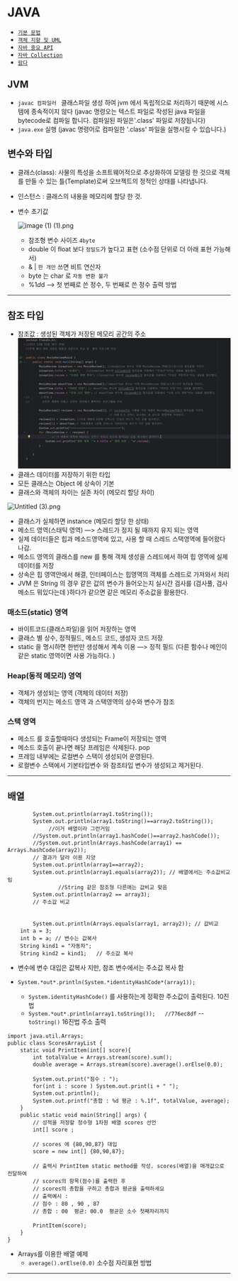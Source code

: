 # JAVA

- [`기본 문법`](https://github.com/sanscout1/javaStudy/tree/main/src/Java_Lecture/About_basic_grammar)
- [`객체 지향 및 UML`](https://github.com/sanscout1/javaStudy/tree/main/src/Java_Lecture/About_oop)
- [`자바 중요 API`](https://github.com/sanscout1/javaStudy/tree/main/src/Java_Lecture/About_API)
- [`자바 Collection`](About_Collection)
- [`람다`](About_Lamda)

## JVM

- `javac 컴파일러 ` 클래스파일 생성 하여 jvm 에서 독립적으로 처리하기 때문에 시스템에 종속적이지 않다 (javac 명령오는 텍스트 파일로 작성된 java 파일을 bytecode로 컴파일 합니다. 컴파일된 파일은'.class' 파일로 저장됩니다)
- `java.exe` 실행 (javac 명령어로 컴파일한 '.class' 파일을 실행시킬 수 있습니다.)

## 변수와 타입

- 클래스(class): 사물의 특성을 소프트웨어적으로 추상화하여 모델링 한 것으로 객체를 만들 수 있는 틀(Template)로써 오브젝트의 정적인 상태를 나타냅니다.
- 인스턴스 : 클래스의 내용을 메모리에 할당 한 것.

- 변수 초기값

    ![image (1) (1).png](https://img1.daumcdn.net/thumb/R1280x0/?scode=mtistory2&fname=https%3A%2F%2Ft1.daumcdn.net%2Fcfile%2Ftistory%2F271DBF3A5636DA3608)

  - 참조형 변수 사이즈 `4byte`
  - double 이 float 보다 `정밀도`가 높다고 표현 (소수점 단위로 더 아래 표현 가능해서)
  - & | `한 개만` 쓰면 비트 연산자
  - byte 는 char 로 `자동 변환 불가`
  - %1$d %2$d —> 첫 번째로 쓴 정수, 두 번째로 쓴 정수 출력 방법

---

## 참조 타입

- 참조값 : 생성된 객체가 저장된 메모리 공간의 주소
![referenceType01.png](..%2Fpicture%2FreferenceType01.png)
- 클래스 데이터를 저장하기 위한 타입
- 모든 클래스는 Object 에 상속이 기본
- 클래스와 객체의 차이는 실존 차이 (메모리 할당 차이)

![Untitled (3).png](https://goldenrabbit.co.kr/wp-content/uploads/2021/11/%E1%84%8C%E1%85%A1%E1%84%87%E1%85%A1-%E1%84%86%E1%85%A6%E1%84%86%E1%85%A9%E1%84%85%E1%85%B5-%E1%84%86%E1%85%A9%E1%84%83%E1%85%A6%E1%86%AF_02.png)

- 클래스가 실체하면 instance (메모리 할당 한 상태)
- 메소드 영역(스태틱 영역) —> 스레드가 정지 될 때까지 유지 되는 영역
- 실제 데이터들은 힙과 메소드영역에 있고, 사용 할 때 스레드 스택영역에 들어왔다 나감.
- 메소드 영역의 클래스를 new 를 통해 객체 생성을 스레드에서 하여 힙 영역에 실제 데이터를 저장
- 상속은 힙 영역안에서 해결, 인터페이스는 힙영역의 객체를 스레드로 가져와서 처리
- JVM 은 String 의 경우 같은 값의 변수가 들어오는지 실시간 검사를 (검사풀, 검사메소드 뭐있다는데 )하다가 같으면 같은 메모리 주소값을 활용한다.

### 매소드(static) 영역
- 바이트코드(클래스파일)을 읽어 저장하는 영역
- 클래스 별 상수, 정적필드, 메소드 코드, 생성자 코드 저장
- static 을 명시하면 한번만 생성해서 계속 이용 —> 정적 필드 (다른 함수나 메인이 같은 static 영역이면 사용 가능하다. )

### Heap(동적 메모리) 영역
- 객체가 생성되는 영역 (객체의 데이터 저장)
- 객체의 번지는 메소드 영역 과 스택영역의 상수와 변수가 참조

### 스택 영역
- 메소드 를 호출할때마다 생성되는 Frame이 저장되는 영역
- 메소드 호출이 끝나면 해당 프레임은 삭제된다.  pop
- 프레임 내부에는 로컬변수 스택이 생성되어 운영된다.
- 로컬변수 스택에서 기본타입변수 와 참조타입 변수가 생성되고 제거된다.
---

## 배열

```
     	System.out.println(array1.toString());
        System.out.println(array1.toString()==array2.toString());
			 //이거 배열이라 그런거임
        //System.out.println(array1.hashCode()==array2.hashCode());
        //System.out.println(Arrays.hashCode(array1) == Arrays.hashCode(array2)); 
        // 결과가 달라 이용 지양
        System.out.println(array1==array2);
        System.out.println(array1.equals(array2)); // 배열에서는 주소값비교임
				//String 같은 참조형 다른애는 값비교 맞음
        System.out.println(array2 == array3);
        // 주소값 비교


        System.out.println(Arrays.equals(array1, array2)); // 값비교
	int a = 3;
	int b = a; // 변수는 값복사
	String kind1 = "자동차";
	String kind2 = kind1;   // 주소값 복사
```
- 변수에 변수 대입은 값복사 지만, 참조 변수에서는 주소값 복사 함


- `System.*out*.println(System.*identityHashCode*(array1));`
    - `System.identityHashCode()` 를 사용하는게 정확한 주소값이 출력된다. 10진법
    - `System.*out*.println(array1.toString());   //776ec8df` -- `toString()` 16진법 주소 출력

```
import java.util.Arrays;
public class ScoresArrayList {
    static void PrintItem(int[] score){
        int totalValue = Arrays.stream(score).sum();
        double average = Arrays.stream(score).average().orElse(0.0);

        System.out.print("점수 : ");
        for(int i : score ) System.out.print(i + " ");
        System.out.println();
        System.out.printf("총합 : %d 평균 : %.1f", totalValue, average);
    }
    public static void main(String[] args) {
        // 성적을 저장할 정수형 1차원 배열 scores 선언
        int[] score ;

        // scores 에 {80,90,87} 대입
        score = new int[] {80,90,87};

        // 출력시 PrintItem static method를 작성. scores(배열)을 매개값으로 전달하여
        // scores의 항목(점수)를 출력한 후
        // scores의 총합을 구하고 총합과 평균을 출력하세요
        // 출력예시 :
        // 점수 : 80 , 90 , 87
        // 총합 : 00  평균: 00.0  평균은 소수 첫째자리까지

        PrintItem(score);
    }
}
```

- Arrays를 이용한 배열 예제
    - `average().orElse(0.0)`  소수점 자리표현 방법
---


